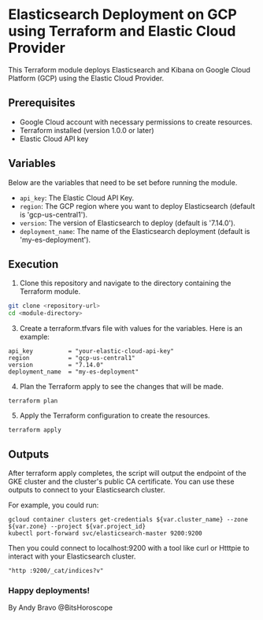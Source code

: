 # Elasticsearch Deployment on GCP using Terraform and Elastic Cloud Provider

This Terraform module deploys Elasticsearch and Kibana on Google Cloud Platform (GCP) using the Elastic Cloud Provider.

## Prerequisites

- Google Cloud account with necessary permissions to create resources.
- Terraform installed (version 1.0.0 or later)
- Elastic Cloud API key

## Variables

Below are the variables that need to be set before running the module.

- `api_key`: The Elastic Cloud API Key.
- `region`: The GCP region where you want to deploy Elasticsearch (default is 'gcp-us-central1').
- `version`: The version of Elasticsearch to deploy (default is '7.14.0').
- `deployment_name`: The name of the Elasticsearch deployment (default is 'my-es-deployment').

## Execution

1. Clone this repository and navigate to the directory containing the Terraform module.

```bash
git clone <repository-url>
cd <module-directory>
```

3. Create a terraform.tfvars file with values for the variables. Here is an example:
```
api_key          = "your-elastic-cloud-api-key"
region           = "gcp-us-central1"
version          = "7.14.0"
deployment_name  = "my-es-deployment"
```

4. Plan the Terraform apply to see the changes that will be made.
```
terraform plan
```

5. Apply the Terraform configuration to create the resources.
```
terraform apply
```

## Outputs

After terraform apply completes, the script will output the endpoint of the GKE cluster and the cluster's public CA certificate. You can use these outputs to connect to your Elasticsearch cluster.

For example, you could run:
```
gcloud container clusters get-credentials ${var.cluster_name} --zone ${var.zone} --project ${var.project_id}
kubectl port-forward svc/elasticsearch-master 9200:9200
```

Then you could connect to localhost:9200 with a tool like curl or Htttpie to interact with your Elasticsearch cluster.

```
"http :9200/_cat/indices?v"
```

### Happy deployments! 
By Andy Bravo @BitsHoroscope 